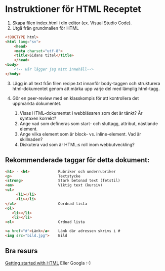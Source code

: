 # Instruktioner för HTML Receptet

1. Skapa filen index.html i din editor (ex. Visual Studio Code).
2. Utgå från grundmallen för HTML 

```html
<!DOCTYPE html>
<html lang="sv">
    <head>
    <meta charset="utf-8">
    <title>Sidans titel</title>
    </head>
<body>
    <!-- Här lägger jag mitt innehåll--> 
</body>
```
3. Lägg in all text från filen recipe.txt innanför body-taggen och strukturera html-dokumentet genom att märka 
upp varje del med lämplig html-tagg.  

4. Gör en peer-review med en klasskompis för att kontrollera det uppmärkta dokumentet. 

    1. Visas HTML-dokumentet i webbläsaren som det är tänkt? Är syntaxen korrekt?
    2. Ange vad som defineras som start- och sluttagg, attribut, nästlande element. 
    3. Ange vilka element som är block- vs. inline-element. Vad är skillnaden?
    4. Diskutera vad som är HTML:s roll inom webbutveckling?

## Rekommenderade taggar för detta dokument: 

```html
<h1> - <h4>             Rubriker och underrubriker
<p>                     Textstycke
<strong>                Stark betonad text (fetstil)
<em>                    Viktig text (kursiv) 
<ul>
     <li></li>
     <li></li>
</ul>                   Oordnad lista
<ol> 
   <li></li>
   <li></li>
<ol>                    Ordnad lista

<a href="#">Länk</a>    Länk där adressen skrivs i #
<img src="bild.jpg">    Bild

```

## Bra resurs
[Getting started with HTML](https://developer.mozilla.org/en-US/docs/Learn/HTML/Introduction_to_HTML/Getting_started)
Eller Googla :-)
